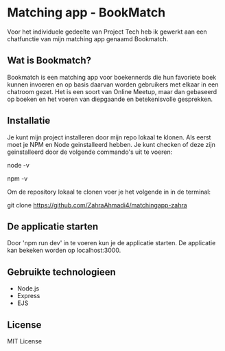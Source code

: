 # Matching app - BookMatch
Voor het individuele gedeelte van Project Tech heb ik gewerkt aan een chatfunctie van mijn matching app genaamd Bookmatch.


## Wat is Bookmatch?
Bookmatch is een matching app voor boekennerds die hun favoriete boek kunnen invoeren en op basis daarvan worden gebruikers met elkaar in een chatroom gezet. Het is een soort van Online Meetup, maar dan gebaseerd op boeken en het voeren van diepgaande en betekenisvolle gesprekken.


## Installatie
Je kunt mijn project installeren door mijn repo lokaal te klonen. Als eerst moet je NPM en Node geinstalleerd hebben. Je kunt checken of deze zijn geinstalleerd door de volgende commando's uit te voeren:

node -v

npm -v


Om de repository lokaal te clonen voer je het volgende in in de terminal:

git clone https://github.com/ZahraAhmadi4/matchingapp-zahra 


## De applicatie starten
Door 'npm run dev' in te voeren kun je de applicatie starten. De applicatie kan bekeken worden op localhost:3000. 


## Gebruikte technologieen
- Node.js
- Express
- EJS


## License 
MIT License

